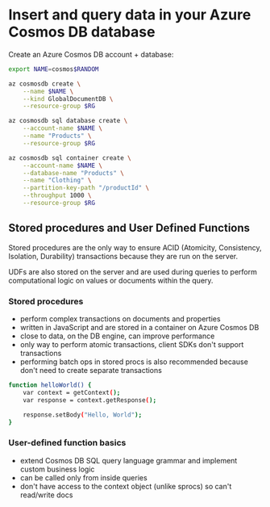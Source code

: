 # Insert and query data in your Azure Cosmos DB database

Create an Azure Cosmos DB account + database:

```bash
export NAME=cosmos$RANDOM

az cosmosdb create \
    --name $NAME \
    --kind GlobalDocumentDB \
    --resource-group $RG

az cosmosdb sql database create \
    --account-name $NAME \
    --name "Products" \
    --resource-group $RG

az cosmosdb sql container create \
    --account-name $NAME \
    --database-name "Products" \
    --name "Clothing" \
    --partition-key-path "/productId" \
    --throughput 1000 \
    --resource-group $RG
```


## Stored procedures and User Defined Functions

Stored procedures are the only way to ensure ACID (Atomicity, Consistency, Isolation, Durability) transactions because they are run on the server.

UDFs are also stored on the server and are used during queries to perform computational logic on values or documents within the query.


### Stored procedures

- perform complex transactions on documents and properties
- written in JavaScript and are stored in a container on Azure Cosmos DB
- close to data, on the DB engine, can improve performance
- only way to perform atomic transactions, client SDKs don't support transactions
- performing batch ops in stored procs is also recommended because don't need to create separate transactions


```sh
function helloWorld() {
    var context = getContext();
    var response = context.getResponse();

    response.setBody("Hello, World");
}
```


### User-defined function basics

- extend Cosmos DB SQL query language grammar and implement custom business logic
- can be called only from inside queries
- don't have access to the context object (unlike sprocs) so can't read/write docs


